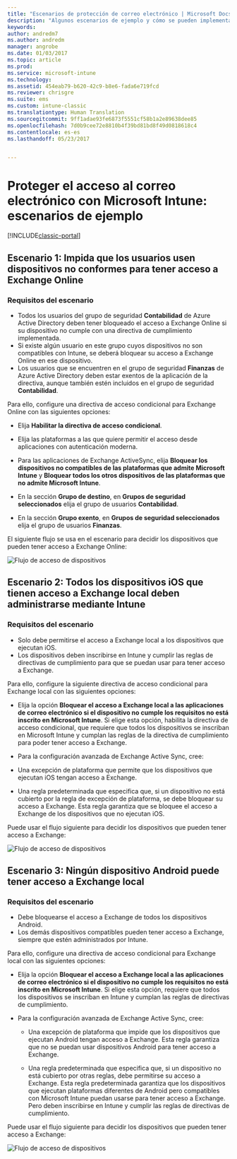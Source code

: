 ```yaml
---
title: "Escenarios de protección de correo electrónico | Microsoft Docs"
description: "Algunos escenarios de ejemplo y cómo se pueden implementar con el acceso condicional."
keywords: 
author: andredm7
ms.author: andredm
manager: angrobe
ms.date: 01/03/2017
ms.topic: article
ms.prod: 
ms.service: microsoft-intune
ms.technology: 
ms.assetid: 454eab79-b620-42c9-b8e6-fada6e719fcd
ms.reviewer: chrisgre
ms.suite: ems
ms.custom: intune-classic
ms.translationtype: Human Translation
ms.sourcegitcommit: 9ff1adae93fe6873f5551cf58b1a2e89638dee85
ms.openlocfilehash: 7d0b9cee72e8810b4f39bd81bd8f49d0818618c4
ms.contentlocale: es-es
ms.lasthandoff: 05/23/2017


---
```


# <a name="protect-access-to-email-with-microsoft-intune-example-scenarios"></a>Proteger el acceso al correo electrónico con Microsoft Intune: escenarios de ejemplo

[!INCLUDE[classic-portal](../includes/classic-portal.md)]

## <a name="scenario-1-block-users-from-using-noncompliant-devices-to-access-exchange-online"></a>Escenario 1: Impida que los usuarios usen dispositivos no conformes para tener acceso a Exchange Online
### <a name="scenario-requirements"></a>Requisitos del escenario
- Todos los usuarios del grupo de seguridad **Contabilidad** de Azure Active Directory deben tener bloqueado el acceso a Exchange Online si su dispositivo no cumple con una directiva de cumplimiento implementada.
- Si existe algún usuario en este grupo cuyos dispositivos no son compatibles con Intune, se deberá bloquear su acceso a Exchange Online en ese dispositivo.
- Los usuarios que se encuentren en el grupo de seguridad **Finanzas** de Azure Active Directory deben estar exentos de la aplicación de la directiva, aunque también estén incluidos en el grupo de seguridad **Contabilidad**.

Para ello, configure una directiva de acceso condicional para Exchange Online con las siguientes opciones:

- Elija **Habilitar la directiva de acceso condicional**.

- Elija las plataformas a las que quiere permitir el acceso desde aplicaciones con autenticación moderna.
- Para las aplicaciones de Exchange ActiveSync, elija **Bloquear los dispositivos no compatibles de las plataformas que admite Microsoft Intune** y **Bloquear todos los otros dispositivos de las plataformas que no admite Microsoft Intune**.
-   En la sección **Grupo de destino**, en **Grupos de seguridad seleccionados** elija el grupo de usuarios **Contabilidad**.

-   En la sección **Grupo exento**, en **Grupos de seguridad seleccionados** elija el grupo de usuarios **Finanzas**.


El siguiente flujo se usa en el escenario para decidir los dispositivos que pueden tener acceso a Exchange Online:

![Flujo de acceso de dispositivos](./media/ConditionalAccess8-5.png)

## <a name="scenario-2-all-ios-devices-that-access-exchange-on-premises-must-be-managed-by-intune"></a>Escenario 2: Todos los dispositivos iOS que tienen acceso a Exchange local deben administrarse mediante Intune
### <a name="scenario-requirements"></a>Requisitos del escenario
- Solo debe permitirse el acceso a Exchange local a los dispositivos que ejecutan iOS.
- Los dispositivos deben inscribirse en Intune y cumplir las reglas de directivas de cumplimiento para que se puedan usar para tener acceso a Exchange.

Para ello, configure la siguiente directiva de acceso condicional para Exchange local con las siguientes opciones:

-   Elija la opción **Bloquear el acceso a Exchange local a las aplicaciones de correo electrónico si el dispositivo no cumple los requisitos no está inscrito en Microsoft Intune**. Si elige esta opción, habilita la directiva de acceso condicional, que requiere que todos los dispositivos se inscriban en Microsoft Intune y cumplan las reglas de la directiva de cumplimiento para poder tener acceso a Exchange.

-   Para la configuración avanzada de Exchange Active Sync, cree:

  -   Una excepción de plataforma que permite que los dispositivos que ejecutan iOS tengan acceso a Exchange.   

  -   Una regla predeterminada que especifica que, si un dispositivo no está cubierto por la regla de excepción de plataforma, se debe bloquear su acceso a Exchange. Esta regla garantiza que se bloquee el acceso a Exchange de los dispositivos que no ejecutan iOS.

Puede usar el flujo siguiente para decidir los dispositivos que pueden tener acceso a Exchange:

![Flujo de acceso de dispositivos](./media/ConditionalAccess8-3.png)

## <a name="scenario-3-no-android-devices-can-access-exchange-on-premises"></a>Escenario 3: Ningún dispositivo Android puede tener acceso a Exchange local
### <a name="scenario-requirements"></a>Requisitos del escenario
- Debe bloquearse el acceso a Exchange de todos los dispositivos Android.
- Los demás dispositivos compatibles pueden tener acceso a Exchange, siempre que estén administrados por Intune.

Para ello, configure una directiva de acceso condicional para Exchange local con las siguientes opciones:

-   Elija la opción **Bloquear el acceso a Exchange local a las aplicaciones de correo electrónico si el dispositivo no cumple los requisitos no está inscrito en Microsoft Intune**. Si elige esta opción, requiere que todos los dispositivos se inscriban en Intune y cumplan las reglas de directivas de cumplimiento.

- Para la configuración avanzada de Exchange Active Sync, cree:
  -   Una excepción de plataforma que impide que los dispositivos que ejecutan Android tengan acceso a Exchange. Esta regla garantiza que no se puedan usar dispositivos Android para tener acceso a Exchange.

  -   Una regla predeterminada que especifica que, si un dispositivo no está cubierto por otras reglas, debe permitirse su acceso a Exchange. Esta regla predeterminada garantiza que los dispositivos que ejecutan plataformas diferentes de Android pero compatibles con Microsoft Intune puedan usarse para tener acceso a Exchange. Pero deben inscribirse en Intune y cumplir las reglas de directivas de cumplimiento.

Puede usar el flujo siguiente para decidir los dispositivos que pueden tener acceso a Exchange:

![Flujo de acceso de dispositivos](./media/ConditionalAccess8-4.png)

